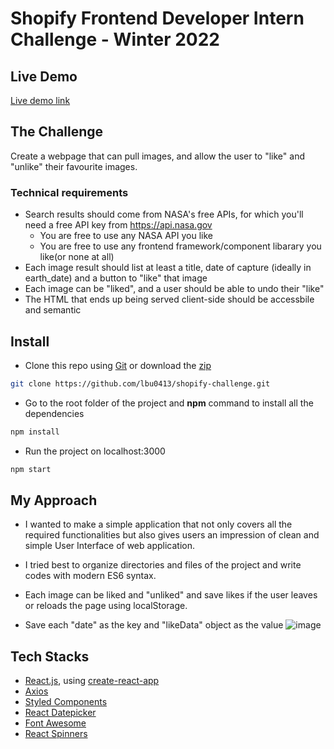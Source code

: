 # Shopify Frontend Developer Intern Challenge - Winter 2022



## Live Demo
[Live demo link](https://lucid-aryabhata-a0f2f8.netlify.app)


## The Challenge
Create a webpage that can pull images, and allow the user to "like" and "unlike" their favourite images.

### Technical requirements 
* Search results should come from NASA's free APIs, for which you'll need a free API key from https://api.nasa.gov
  *  You are free to use any NASA API you like
  *  You are free to use any frontend framework/component libarary you like(or none at all)
* Each image result should list at least a title, date of capture (ideally in earth_date) and a button to "like" that image
* Each image can be "liked", and a user should be able to undo their "like"
* The HTML that ends up being served client-side should be accessbile and semantic  


## Install 
* Clone this repo using [Git](https://git-scm.com/) or download the [zip](https://github.com/lbu0413/shopify-challenge/archive/refs/heads/main.zip)
```bash
git clone https://github.com/lbu0413/shopify-challenge.git
``` 
* Go to the root folder of the project and  **npm** command to install all the dependencies
```bash
npm install
```
* Run the project on localhost:3000
```bash
npm start
```
## My Approach
* I wanted to make a simple application that not only covers all the required functionalities but also gives users an impression of clean and simple User Interface of web application.
* I tried best to organize directories and files of the project and write codes with modern ES6 syntax.

* Each image can be liked and "unliked" and save likes if the user leaves or reloads the page using localStorage.
* Save each "date" as the key and "likeData" object as the value
![image](https://user-images.githubusercontent.com/66400448/133149275-92ce9464-6eee-49d6-98d2-d408fd0258f0.png)



## Tech Stacks
* [React.js](https://reactjs.org), using [create-react-app](https://facebook.github.io/create-react-app)
* [Axios](https://github.com/axios/axios)
* [Styled Components](https://styled-components.com/)
* [React Datepicker](https://reactdatepicker.com/)
* [Font Awesome](https://fontawesome.com/)
* [React Spinners](https://www.npmjs.com/package/react-spinners)

